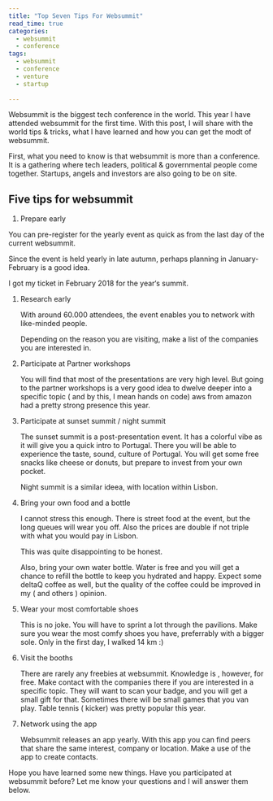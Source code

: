 ```yaml
---
title: "Top Seven Tips For Websummit"
read_time: true
categories:  
  - websummit
  - conference
tags:
  - websummit
  - conference
  - venture
  - startup  
  
---
```


Websummit is the biggest tech conference in the world. This year I have attended websummit for the first time. With this post, I will share with the world tips & tricks, what I have learned and how you can get the modt of websummit.

First, what you need to know is that websummit  is more than a conference. It is a gathering where tech leaders, political & governmental people come together. Startups, angels and investors are also going to be on site.

## Five tips for websummit

1. Prepare early 

You can pre-register for the yearly event as quick as from the last day of the current websummit.

Since the event is held yearly in late autumn, perhaps planning in January- February is a good idea.

I got my ticket in February 2018 for the year‘s summit.

1. Research early

    With around 60.000 attendees, the event enables you to network with like-minded people. 

    Depending on the reason you are visiting, make a list of the companies you are interested in.

2. Participate at Partner workshops

    You will find that most of the presentations are very high level. But going to the partner workshops is a very good idea to dwelve deeper into a specific topic ( and by this, I mean hands on code) aws from amazon had a pretty strong presence this year.

3. Participate at sunset summit / night summit

    The sunset summit is a post-presentation event. It has a colorful vibe as it will give you a quick intro to Portugal. There you will be able to experience the taste, sound, culture of Portugal. You will get some free snacks like cheese or donuts, but prepare to invest from your own pocket.

    Night summit is a similar ideea, with location within Lisbon.

4. Bring your own food and a bottle 

    I cannot stress this enough. There is street food at the event, but the long queues will wear you off. Also the prices are double if not triple with what you would pay in Lisbon.

    This was quite disappointing to be honest.

    Also, bring your own water bottle. Water is free and you will get a chance to refill the bottle to keep you hydrated and happy. Expect some deltaQ coffee as well, but the quality of the coffee could be improved in my ( and others ) opinion.

5. Wear your most comfortable shoes

    This is no joke. You will have to sprint a lot through the pavilions. Make sure you wear the most comfy shoes you have, preferrably with a bigger sole. Only in the first day, I walked 14 km :)

6. Visit the booths

    There are rarely any freebies at websummit. Knowledge is , however, for free. Make contact with the companies there if you are interested in a specific topic. They will want to scan your badge, and you will get a small gift for that. Sometimes there will be small games that you van play. Table tennis ( kicker) was pretty popular this year.

7. Network using the app

    Websummit releases an app yearly. With this app you can find peers that share the same interest, company or location. Make a use of the app to create contacts.

    
Hope you have learned some new things. Have you participated at websummit before? Let me know your questions and I will answer them below.
